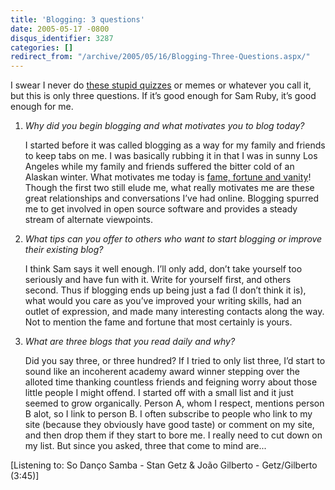 ```yaml
---
title: 'Blogging: 3 questions'
date: 2005-05-17 -0800
disqus_identifier: 3287
categories: []
redirect_from: "/archive/2005/05/16/Blogging-Three-Questions.aspx/"
---
```


I swear I never do [these stupid
quizzes](http://www.intertwingly.net/blog/2005/05/18/Blogging-3-questions)
or memes or whatever you call it, but this is only three questions. If
it’s good enough for Sam Ruby, it’s good enough for me.

1.  *Why did you begin blogging and what motivates you to blog today?*

    I started before it was called blogging as a way for my family and
    friends to keep tabs on me. I was basically rubbing it in that I was
    in sunny Los Angeles while my family and friends suffered the bitter
    cold of an Alaskan winter. What motivates me today is [fame, fortune
    and vanity](https://haacked.com/archive/2004/10/08/1322.aspx)! Though
    the first two still elude me, what really motivates me are these
    great relationships and conversations I’ve had online. Blogging
    spurred me to get involved in open source software and provides a
    steady stream of alternate viewpoints.

2.  *What tips can you offer to others who want to start blogging or
    improve their existing blog?*

    I think Sam says it well enough. I’ll only add, don’t take yourself
    too seriously and have fun with it. Write for yourself first, and
    others second. Thus if blogging ends up being just a fad (I don’t
    think it is), what would you care as you’ve improved your writing
    skills, had an outlet of expression, and made many interesting
    contacts along the way. Not to mention the fame and fortune that
    most certainly is yours.

3.  *What are three blogs that you read daily and why?*

    Did you say three, or three hundred? If I tried to only list three,
    I’d start to sound like an incoherent academy award winner stepping
    over the alloted time thanking countless friends and feigning worry
    about those little people I might offend. I started off with a small
    list and it just seemed to grow organically. Person A, whom I
    respect, mentions person B alot, so I link to person B. I often
    subscribe to people who link to my site (because they obviously have
    good taste) or comment on my site, and then drop them if they start
    to bore me. I really need to cut down on my list. But since you
    asked, three that come to mind are...

[Listening to: So Danço Samba - Stan Getz & João Gilberto -
Getz/Gilberto (3:45)]

